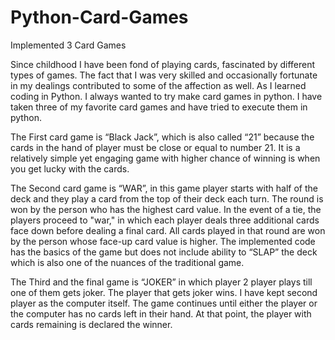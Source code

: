 # Python-Card-Games
Implemented 3 Card Games

Since childhood I have been fond of playing cards, fascinated by different types of games. The fact that I was very skilled and occasionally fortunate in my dealings contributed to some of the affection as well. As I learned coding in Python. I always wanted to try make card games in python. I have taken three of my favorite card games and have tried to execute them in python.

The First card game is “Black Jack”, which is also called “21” because the cards in the hand of player must be close or equal to number 21. It is a relatively simple yet engaging game with higher chance of winning is when you get lucky with the cards.

The Second card game is “WAR”, in this game player starts with half of the deck and they play a card from the top of their deck each turn. The round is won by the person who has the highest card value. In the event of a tie, the players proceed to "war," in which each player deals three additional cards face down before dealing a final card. All cards played in that round are won by the person whose face-up card value is higher. The implemented code has the basics of the game but does not include ability to “SLAP” the deck which is also one of the nuances of the traditional game.

The Third and the final game is “JOKER” in which player 2 player plays till one of them gets joker. The player that gets joker wins. I have kept second player as the computer itself. The game continues until either the player or the computer has no cards left in their hand. At that point, the player with cards remaining is declared the winner.

